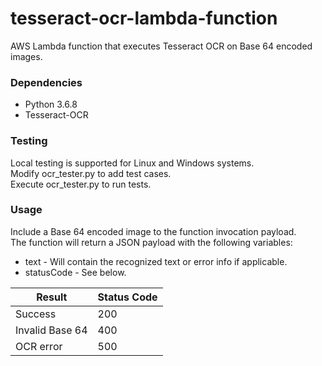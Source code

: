 # tesseract-ocr-lambda-function
AWS Lambda function that executes Tesseract OCR on Base 64 encoded images.

### Dependencies
* Python 3.6.8 <br>
* Tesseract-OCR

### Testing
Local testing is supported for Linux and Windows systems. <br>
Modify ocr_tester.py to add test cases. <br>
Execute ocr_tester.py to run tests.

### Usage
Include a Base 64 encoded image to the function invocation payload. <br>
The function will return a JSON payload with the following variables:
* text        -  Will contain the recognized text or error info if applicable.
* statusCode  -  See below.


| Result  | Status Code |
| ------------- | ------------- |
| Success  | 200  |
| Invalid Base 64 | 400 |
| OCR error | 500 |

